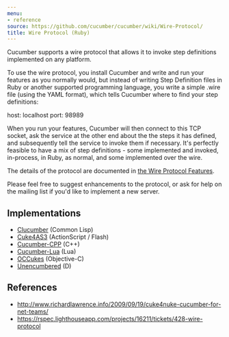 ```yaml
---
menu:
- reference
source: https://github.com/cucumber/cucumber/wiki/Wire-Protocol/
title: Wire Protocol (Ruby)
---
```


Cucumber supports a wire protocol that allows it to invoke step definitions implemented on any platform.

To use the wire protocol, you install Cucumber and write and run your features as you normally would, but instead of writing Step Definition files in Ruby or another supported programming language, you write a simple .wire file (using the YAML format), which tells Cucumber where to find your step definitions:

host: localhost
port: 98989

When you run your features, Cucumber will then connect to this TCP socket, ask the service at the other end about the the steps it has defined, and subsequently tell the service to invoke them if necessary. It's perfectly feasible to have a mix of step definitions - some implemented and invoked, in-process, in Ruby, as normal, and some implemented over the wire.

The details of the protocol are documented in [the Wire Protocol Features](https://github.com/cucumber/cucumber-ruby-wire/blob/v0.0.1/features/invoke_message.feature).

Please feel free to suggest enhancements to the protocol, or ask for help on the mailing list if you'd like to implement a new server.

## Implementations

- [Clucumber](https://github.com/antifuchs/clucumber) (Common Lisp)
- [Cuke4AS3](https://github.com/flashquartermaster/Cuke4AS3) (ActionScript / Flash)
- [Cucumber-CPP](https://github.com/cucumber/cucumber-cpp) (C++)
- [Cucumber-Lua](https://github.com/cucumber/cucumber-lua) (Lua)
- [OCCukes](https://github.com/royratcliffe/OCCukes) (Objective-C)
- [Unencumbered](https://github.com/atilaneves/unencumbered) (D)

## References

- <http://www.richardlawrence.info/2009/09/19/cuke4nuke-cucumber-for-net-teams/>
- <https://rspec.lighthouseapp.com/projects/16211/tickets/428-wire-protocol>
